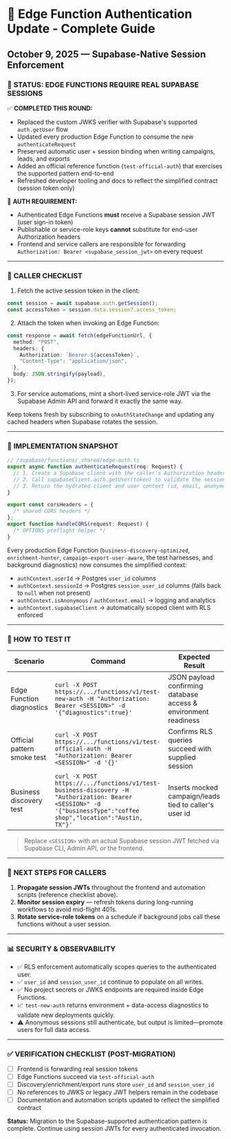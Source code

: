 # 🔐 Edge Function Authentication Update - Complete Guide

## October 9, 2025 — Supabase-Native Session Enforcement

### 🎯 **STATUS: EDGE FUNCTIONS REQUIRE REAL SUPABASE SESSIONS**

✅ **COMPLETED THIS ROUND:**

- Replaced the custom JWKS verifier with Supabase's supported `auth.getUser` flow
- Updated every production Edge Function to consume the new `authenticateRequest`
- Preserved automatic user + session binding when writing campaigns, leads, and exports
- Added an official reference function (`test-official-auth`) that exercises the supported pattern end-to-end
- Refreshed developer tooling and docs to reflect the simplified contract (session token only)

🚨 **AUTH REQUIREMENT:**

- Authenticated Edge Functions **must** receive a Supabase session JWT (user sign-in token)
- Publishable or service-role keys **cannot** substitute for end-user Authorization headers
- Frontend and service callers are responsible for forwarding `Authorization: Bearer <supabase_session_jwt>` on every request

---

### 🔧 **CALLER CHECKLIST**

1. Fetch the active session token in the client:

```ts
const session = await supabase.auth.getSession();
const accessToken = session.data.session?.access_token;
```

2. Attach the token when invoking an Edge Function:

```ts
const response = await fetch(edgeFunctionUrl, {
  method: "POST",
  headers: {
    Authorization: `Bearer ${accessToken}`,
    "Content-Type": "application/json",
  },
  body: JSON.stringify(payload),
});
```

3. For service automations, mint a short-lived service-role JWT via the Supabase Admin API and forward it exactly the same way.

Keep tokens fresh by subscribing to `onAuthStateChange` and updating any cached headers when Supabase rotates the session.

---

### 🧱 **IMPLEMENTATION SNAPSHOT**

```ts
// /supabase/functions/_shared/edge-auth.ts
export async function authenticateRequest(req: Request) {
  // 1. Create a Supabase client with the caller's Authorization header
  // 2. Call supabaseClient.auth.getUser(token) to validate the session
  // 3. Return the hydrated client and user context (id, email, anonymous flag, session id, token claims)
}

export const corsHeaders = {
  /* shared CORS headers */
};
export function handleCORS(request: Request) {
  /* OPTIONS preflight helper */
}
```

Every production Edge Function (`business-discovery-optimized`, `enrichment-hunter`, `campaign-export-user-aware`, the test harnesses, and background diagnostics) now consumes the simplified context:

- `authContext.userId` → Postgres `user_id` columns
- `authContext.sessionId` → Postgres `session_user_id` columns (falls back to `null` when not present)
- `authContext.isAnonymous` / `authContext.email` → logging and analytics
- `authContext.supabaseClient` → automatically scoped client with RLS enforced

---

### 🧪 **HOW TO TEST IT**

| Scenario                    | Command                                                                                                                                                          | Expected Result                                                 |
| --------------------------- | ---------------------------------------------------------------------------------------------------------------------------------------------------------------- | --------------------------------------------------------------- |
| Edge Function diagnostics   | `curl -X POST https://.../functions/v1/test-new-auth -H "Authorization: Bearer <SESSION>" -d '{"diagnostics":true}'`                                             | JSON payload confirming database access & environment readiness |
| Official pattern smoke test | `curl -X POST https://.../functions/v1/test-official-auth -H "Authorization: Bearer <SESSION>" -d '{}'`                                                          | Confirms RLS queries succeed with supplied session              |
| Business discovery test     | `curl -X POST https://.../functions/v1/test-business-discovery -H "Authorization: Bearer <SESSION>" -d '{"businessType":"coffee shop","location":"Austin, TX"}'` | Inserts mocked campaign/leads tied to caller's user id          |

> Replace `<SESSION>` with an actual Supabase session JWT fetched via Supabase CLI, Admin API, or the frontend.

---

### 🚀 **NEXT STEPS FOR CALLERS**

1. **Propagate session JWTs** throughout the frontend and automation scripts (reference checklist above).
2. **Monitor session expiry** — refresh tokens during long-running workflows to avoid mid-flight 401s.
3. **Rotate service-role tokens** on a schedule if background jobs call these functions without a user session.

---

### 📊 **SECURITY & OBSERVABILITY**

- ✅ RLS enforcement automatically scopes queries to the authenticated user.
- ✅ `user_id` and `session_user_id` continue to populate on all writes.
- ✅ No project secrets or JWKS endpoints are required inside Edge Functions.
- 📈 `test-new-auth` returns environment + data-access diagnostics to validate new deployments quickly.
- ⚠️ Anonymous sessions still authenticate, but output is limited—promote users for full data access.

---

### ✅ **VERIFICATION CHECKLIST (POST-MIGRATION)**

- [ ] Frontend is forwarding real session tokens
- [ ] Edge Functions succeed via `test-official-auth`
- [ ] Discovery/enrichment/export runs store `user_id` and `session_user_id`
- [ ] No references to JWKS or legacy JWT helpers remain in the codebase
- [ ] Documentation and automation scripts updated to reflect the simplified contract

**Status:** Migration to the Supabase-supported authentication pattern is complete. Continue using session JWTs for every authenticated invocation.

